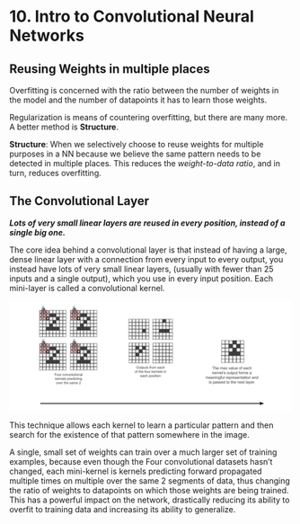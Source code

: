 # 10. Intro to Convolutional Neural Networks

## Reusing Weights in multiple places

Overfitting is concerned with the ratio between the number of weights in the model and the number of datapoints it has to learn those weights.

Regularization is means of countering overfitting, but there are many more. A better method is **Structure**.

**Structure**: When we selectively choose to reuse weights for multiple purposes in a NN because we believe the same pattern needs to be detected in multiple places. This reduces the *weight-to-data ratio*, and in turn, reduces overfitting.

## The Convolutional Layer

***Lots of very small linear layers are reused in every position, instead of a single big one.***

The core idea behind a convolutional layer is that instead of having a large, dense linear layer with a connection from every input to every output, you instead have lots of very small linear layers, (usually with fewer than 25 inputs and a single output), which you use in every input position. Each mini-layer is called a convolutional kernel.

![Screenshot from 2021-11-06 21-30-39.png](images/Screenshot_from_2021-11-06_21-30-39.png)

This technique allows each kernel to learn a particular pattern and then search for the existence of that pattern somewhere in the image.

A single, small set of weights can train over a much larger set of training examples, because even though the Four convolutional datasets hasn’t changed, each mini-kernel is kernels predicting
forward propagated multiple times on multiple over the same 2 segments of data, thus changing the ratio of weights to datapoints on which those weights are being trained. This has a powerful impact on the network, drastically reducing its ability to overfit to training data and increasing its ability to generalize.
